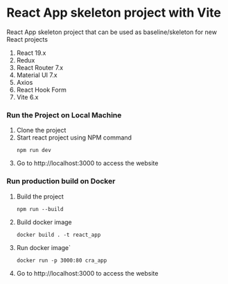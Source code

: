 # React App skeleton project with Vite

React App skeleton project that can be used as baseline/skeleton for new React projects

1. React 19.x
2. Redux
3. React Router 7.x
4. Material UI 7.x
5. Axios
6. React Hook Form
7. Vite 6.x

### Run the Project on Local Machine

1. Clone the project
2. Start react project using NPM command
    ```shell
    npm run dev
    ```
3. Go to http://localhost:3000 to access the website

### Run production build on Docker

1. Build the project
   ```shell
   npm run --build
    ```
2. Build docker image
    ```shell
    docker build . -t react_app
    ```
3. Run docker image`

    ```shell
    docker run -p 3000:80 cra_app
    ```
4. Go to http://localhost:3000 to access the website 

